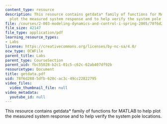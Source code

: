 ```yaml
---
content_type: resource
description: This resource contains getdata* family of functions for MATLAB to help
  plot the measured system response and to help verify the system pole locations.
file: /courses/2-003-modeling-dynamics-and-control-i-spring-2005/78f6d2885dfb620cac3c49cc22822795_getdata.pdf
file_size: 42147
file_type: application/pdf
learning_resource_types:
- Labs
license: https://creativecommons.org/licenses/by-nc-sa/4.0/
ocw_type: OCWFile
parent_title: Labs
parent_type: CourseSection
parent_uid: fbc55028-b2c1-01c5-c62c-62ab407df92b
resourcetype: Document
title: getdata.pdf
uid: 78f6d288-5dfb-620c-ac3c-49cc22822795
video_files:
  video_thumbnail_file: null
video_metadata:
  youtube_id: null
---
```

This resource contains getdata* family of functions for MATLAB to help plot the measured system response and to help verify the system pole locations.